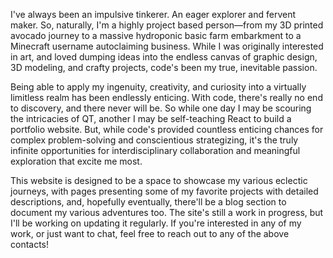 I've always been an impulsive tinkerer. An eager explorer and fervent maker. So, naturally, I'm a highly project based person—from my 3D printed avocado journey to a massive hydroponic basic farm embarkment to a Minecraft username autoclaiming business. While I was originally interested in art, and loved dumping ideas into the endless canvas of graphic design, 3D modeling, and crafty projects, code's been my true, inevitable passion.
    
Being able to apply my ingenuity, creativity, and curiosity into a virtually limitless realm has been endlessly enticing. With code, there's really no end to discovery, and there never will be. So while one day I may be scouring the intricacies of QT, another I may be self-teaching React to build a portfolio website. But, while code's provided countless enticing chances for complex problem-solving and conscientious strategizing, it's the truly infinite opportunities for interdisciplinary collaboration and meaningful exploration that excite me most.

This website is designed to be a space to showcase my various eclectic journeys, with pages presenting some of my favorite projects with detailed descriptions, and, hopefully eventually, there'll be a blog section to document my various adventures too. The site's still a work in progress, but I'll be working on updating it regularly. If you're interested in any of my work, or just want to chat, feel free to reach out to any of the above contacts!